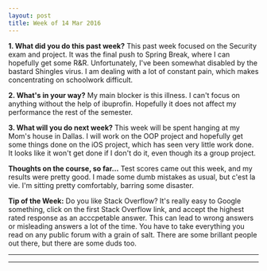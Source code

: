 ```yaml
---
layout: post
title: Week of 14 Mar 2016
---
```


**1. What did you do this past week?**
This past week focused on the Security exam and project. It was the final push to Spring Break, where I can hopefully get some R&R. Unfortunately, I've been somewhat disabled by the bastard Shingles virus. I am dealing with a lot of constant pain, which makes concentrating on schoolwork difficult. 

**2. What's in your way?**
My main blocker is this illness. I can't focus on anything without the help of ibuprofin. Hopefully it does not affect my performance the rest of the semester.

**3. What will you do next week?**
This week will be spent hanging at my Mom's house in Dallas. I will work on the OOP project and hopefully get some things done on the iOS project, which has seen very little work done. It looks like it won't get done if I don't do it, even though its a group project.

**Thoughts on the course, so far...**
Test scores came out this week, and my results were pretty good. I made some dumb mistakes as usual, but c'est la vie. I'm sitting pretty comfortably, barring some disaster. 

**Tip of the Week:** 
Do you like Stack Overflow? It's really easy to Google something, click on the first Stack Overflow link, and accept the highest rated response as an acccpetable answer. This can lead to wrong answers or misleading answers a lot of the time. You have to take everything you read on any public forum with a grain of salt. There are some brillant people out there, but there are some duds too.

----
**** 
